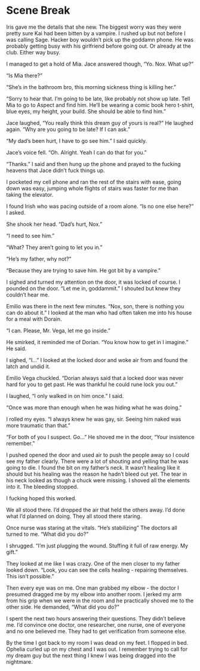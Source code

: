 # Scene Break

Iris gave me the details that she new. The biggest worry was they were pretty sure Kai had been bitten by a vampire. I rushed up but not before I was calling Sage. Hacker boy wouldn’t pick up the goddamn phone. He was probably getting busy with his girlfriend before going out. Or already at the club. Either way busy.

I managed to get a hold of Mia. Jace answered though, “Yo. Nox. What up?”

“Is Mia there?”

“She’s in the bathroom bro, this morning sickness thing is killing her.”

“Sorry to hear that. I’m going to be late, like probably not show up late. Tell Mia to go to Aspect and find him. He’ll be wearing a comic book hero t-shirt, blue eyes, my height, your build. She should be able to find him.”

Jace laughed, “You really think this dream guy of yours is real?” He laughed again. “Why are you going to be late? If I can ask.”

“My dad’s been hurt, I have to go see him.” I said quickly.

Jace’s voice fell. “Oh. Alright. Yeah I can do that for you.”

“Thanks.” I said and then hung up the phone and prayed to the fucking heavens that Jace didn’t fuck things up.

I pocketed my cell phone and ran the rest of the stairs with ease, going down was easy, jumping whole flights of stairs was faster for me than taking the elevator.

I found Irish who was pacing outside of a room alone. “Is no one else here?” I asked.

She shook her head. “Dad’s hurt, Nox.”

“I need to see him.”

“What? They aren’t going to let you in.”

“He’s my father, why not?”

“Because they are trying to save him. He got bit by a vampire.”

I sighed and turned my attention on the door, it was locked of course. I pounded on the door. “Let me in, goddammit.” I shouted but knew they couldn’t hear me.

Emilio was there in the next few minutes. “Nox, son, there is nothing you can do about it.” I looked at the man who had often taken me into his house for a meal with Dorain.

“I can. Please, Mr. Vega, let me go inside.”

He smirked, it reminded me of Dorian. “You know how to get in I imagine.” He said.

I sighed, “I…” I looked at the locked door and woke air from and found the latch and undid it.

Emilio Vega chuckled. “Dorian always said that a locked door was never hard for you to get past. He was thankful he could rune lock you out.”

I laughed, “I only walked in on him once.” I said.

“Once was more than enough when he was hiding what he was doing.”

I rolled my eyes. “I always knew he was gay, sir. Seeing him naked was more traumatic than that.”

“For both of you I suspect. Go…” He shoved me in the door, “Your insistence remember.”

I pushed opened the door and used air to push the people away so I could see my father clearly. There were a lot of shouting and yelling that he was going to die. I found the bit on my father’s neck. It wasn’t healing like it should but his healing was the reason he hadn’t bleed out yet. The tear in his neck looked as though a chuck were missing. I shoved all the elements into it. The bleeding stopped.

I fucking hoped this worked.

We all stood there. I’d dropped the air that held the others away. I’d done what I’d planned on doing. They all stood there staring.

Once nurse was staring at the vitals. “He’s stabilizing” The doctors all turned to me. “What did you do?”

I shrugged. “I’m just plugging the wound. Stuffing it full of raw energy. My gift.”

They looked at me like I was crazy. One of the men closer to my father looked down. “Look, you can see the cells healing - repairing themselves. This isn’t possible.”

Then every eye was on me. One man grabbed my elbow - the doctor I presumed dragged me by my elbow into another room. I jerked my arm from his grip when we were in the room and he practically shoved me to the other side. He demanded, “What did you do?”

I spent the next two hours answering their questions. They didn’t believe me. I’d convince one doctor, one researcher, one nurse, one of everyone and no one believed me. They had to get verification from someone else.

By the time I got back to my room I was dead on my feet. I flopped in bed. Ophelia curled up on my chest and I was out. I remember trying to call for my dream guy but the next thing I knew I was being dragged into the nightmare.

